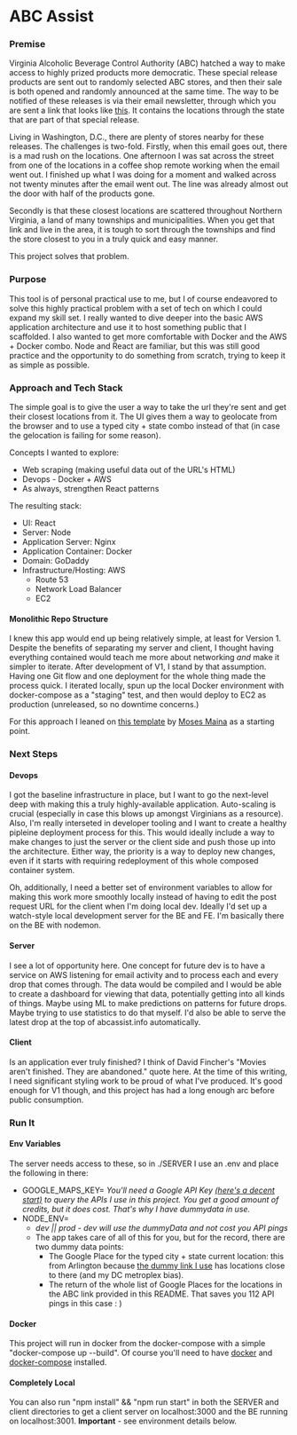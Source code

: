 # ABC Assist 
### Premise

Virginia Alcoholic Beverage Control Authority (ABC) hatched a way to make access to highly prized products more democratic. These special release products are sent out to randomly selected ABC stores, and then their sale is both opened and randomly announced at the same time. The way to be notified of these releases is via their email newsletter, through which you are sent a link that looks like [this](https://www.abc.virginia.gov/limited/allocated_stores_02_06_2023_02_30_pmlhHUeqm1xIf7QPX8FDXhde8V.html). It contains the locations through the state that are part of that special release. 

Living in Washington, D.C., there are plenty of stores nearby for these releases. The challenges is two-fold. Firstly, when this email goes out, there is a mad rush on the locations. One afternoon I was sat across the street from one of the locations in a coffee shop remote working when the email went out. I finished up what I was doing for a moment and walked across not twenty minutes after the email went out. The line was already almost out the door with half of the products gone.

Secondly is that these closest locations are scattered throughout Northern Virginia, a land of many townships and municipalities. When you get that link and live in the area, it is tough to sort through the townships and find the store closest to you in a truly quick and easy manner. 

This project solves that problem. 

### Purpose

This tool is of personal practical use to me, but I of course endeavored to solve this highly practical problem with a set of tech on which I could expand my skill set. I really wanted to dive deeper into the basic AWS application architecture and use it to host something public that I scaffolded. I also wanted to get more comfortable with Docker and the AWS + Docker combo. Node and React are familiar, but this was still good practice and the opportunity to do something from scratch, trying to keep it as simple as possible. 

### Approach and Tech Stack

The simple goal is to give the user a way to take the url they're sent and get their closest locations from it. The UI gives them a way to geolocate from the browser and to use a typed city + state combo instead of that (in case the gelocation is failing for some reason).

Concepts I wanted to explore:
* Web scraping (making useful data out of the URL's HTML) 
* Devops - Docker + AWS
* As always, strengthen React patterns

The resulting stack:
* UI: React
* Server: Node 
* Application Server: Nginx
* Application Container: Docker
* Domain: GoDaddy
* Infrastructure/Hosting: AWS
  * Route 53
  * Network Load Balancer
  * EC2

#### Monolithic Repo Structure 

I knew this app would end up being relatively simple, at least for Version 1. Despite the benefits of separating my server and client, I thought having everything contained would teach me more about networking *and* make it simpler to iterate. After development of V1, I stand by that assumption. Having one Git flow and one deployment for the whole thing made the process quick. I iterated locally, spun up the local Docker environment with docker-compose as a "staging" test, and then would deploy to EC2 as production (unreleased, so no downtime concerns.)

For this approach I leaned on [this template](https://www.webscale.com/engineering-education/build-and-dockerize-a-full-stack-react-app-with-node-js-mysql-and-nginx/) by [Moses Maina](https://github.com/mosesreigns) as a starting point. 

### Next Steps

#### Devops

I got the baseline infrastructure in place, but I want to go the next-level deep with making this a truly highly-available application. Auto-scaling is crucial (especially in case this blows up amongst Virginians as a resource). Also, I'm really interseted in developer tooling and I want to create a healthy pipleine deployment process for this. This would ideally include a way to make changes to just the server or the client side and push those up into the architecture. Either way, the priority is a way to deploy new changes, even if it starts with requiring redeployment of this whole composed container system. 

Oh, additionally, I need a better set of environment variables to allow for making this work more smoothly locally instead of having to edit the post request URL for the client when I'm doing local dev. Ideally I'd set up a watch-style local development server for the BE and FE. I'm basically there on the BE with nodemon. 

#### Server

I see a lot of opportunity here. One concept for future dev is to have a service on AWS listening for email activity and to process each and every drop that comes through. The data would be compiled and I would be able to create a dashboard for viewing that data, potentially getting into all kinds of things. Maybe using ML to make predictions on patterns for future drops. Maybe trying to use statistics to do that myself. I'd also be able to serve the latest drop at the top of abcassist.info automatically. 

#### Client

Is an application ever truly finished? I think of David Fincher's "Movies aren't finished. They are abandoned." quote here. At the time of this writing, I need significant styling work to be proud of what I've produced. It's good enough for V1 though, and this project has had a long enough arc before public consumption. 

### Run It

#### Env Variables
The server needs access to these, so in ./SERVER I use an .env and place the following in there:
* GOOGLE_MAPS_KEY= *You'll need a Google API Key [(here's a decent start)](https://developers.google.com/maps/documentation/places/web-service/cloud-setup) to query the APIs I use in this project. You get a good amount of credits, but it does cost. That's why I have dummydata in use.*
* NODE_ENV= 
  * *dev || prod - dev will use the dummyData and not cost you API pings*
  * The app takes care of all of this for you, but for the record, there are two dummy data points:
    * The Google Place for the typed city + state current location: this from Arlington because [the dummy link I use](https://www.abc.virginia.gov/limited/allocated_stores_02_06_2023_02_30_pmlhHUeqm1xIf7QPX8FDXhde8V.html) has locations close to there (and my DC metroplex bias). 
    * The return of the whole list of Google Places for the locations in the ABC link provided in this README. That saves you 112 API pings in this case : ) 


#### Docker 
This project will run in docker from the docker-compose with a simple "docker-compose up --build". Of course you'll need to have [docker](https://docs.docker.com/engine/install/) and [docker-compose](https://docs.docker.com/compose/install/linux/) installed. 

#### Completely Local
You can also run "npm install" && "npm run start" in both the SERVER and client directories to get a client server on localhost:3000 and the BE running on localhost:3001. **Important** - see environment details below. 





